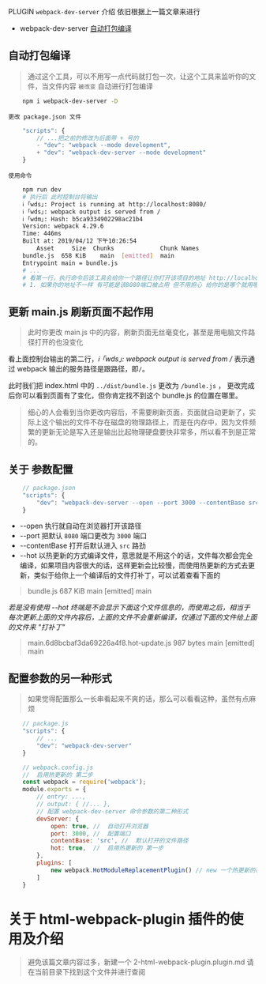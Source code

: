 PLUGIN `webpack-dev-server` 介绍
依旧根据上一篇文章来进行
* webpack-dev-server [自动打包编译](##自动打包编译)

## 自动打包编译
> 通过这个工具，可以不用写一点代码就打包一次，让这个工具来监听你的文件，当文件内容 `被改变` 自动进行打包编译

```bash
    npm i webpack-dev-server -D
```

    更改 package.json 文件
```js
    "scripts": {
        // ...把之前的修改为后面带 + 号的
        - "dev": "webpack --mode development",
        + "dev": "webpack-dev-server --mode development"
    }
```

    使用命令
```bash
    npm run dev
    # 执行后 此时控制台将输出
    ℹ ｢wds｣: Project is running at http://localhost:8080/
    ℹ ｢wds｣: webpack output is served from /
    ℹ ｢wdm｣: Hash: b5ca9334902298ac21b4
    Version: webpack 4.29.6
    Time: 446ms
    Built at: 2019/04/12 下午10:26:54
        Asset     Size  Chunks             Chunk Names
    bundle.js  658 KiB    main  [emitted]  main
    Entrypoint main = bundle.js
    # ...
    # 看第一行，执行命令后该工具会给你一个路径让你打开该项目的地址 http://localhost:8080/ 也就是这个
    # 1. 如果你的地址不一样 有可能是该8080端口被占用 但不用担心 给你的是哪个就用哪个
```

## 更新 main.js 刷新页面不起作用
> 此时你更改 main.js 中的内容，刷新页面无丝毫变化，甚至是用电脑文件路径打开的也没变化

看上面控制台输出的第二行，*ℹ ｢wds｣: webpack output is served from /* 表示通过 webpack 输出的服务路径是跟路径，即`/`。

此时我们把 index.html 中的 `../dist/bundle.js` 更改为 `/bundle.js` ， 更改完成后你可以看到页面有了变化，但你肯定找不到这个 bundle.js 的位置在哪里。

> 细心的人会看到当你更改内容后，不需要刷新页面，页面就自动更新了，实际上这个输出的文件不存在磁盘的物理路径上，而是在内存中，因为文件频繁的更新无论是写入还是输出比起物理硬盘要快非常多，所以看不到是正常的。

## 关于 参数配置

```js
    // package.json
    "scripts": {
        "dev": "webpack-dev-server --open --port 3000 --contentBase src --hot --mode development"
    }
```
+ --open
执行就自动在浏览器打开该路径
+ --port
把默认 `8080` 端口更改为 `3000` 端口
+ --contentBase
打开后默认进入 `src` 路劲
+ --hot
以热更新的方式编译文件，意思就是不用这个的话，文件每次都会完全编译，如果项目内容很大的话，这样更新会比较慢，而使用热更新的方式去更新，类似于给你上一个编译后的文件打补丁，可以试着查看下面的

> bundle.js    687 KiB    main  [emitted]  main

*若是没有使用 --hot 终端是不会显示下面这个文件信息的，而使用之后，相当于每次更新上面的文件内容后，上面的文件不会重新编译，仅通过下面的文件给上面的文件来 "打补丁"*
> main.6d8bcbaf3da69226a4f8.hot-update.js  987 bytes    main  [emitted]  main

## 配置参数的另一种形式
> 如果觉得配置那么一长串看起来不爽的话，那么可以看看这种，虽然有点麻烦
```js
    // package.js
    "scripts": {
        // ...
        "dev": "webpack-dev-server"
    }
```
```js
    // webpack.config.js
    //  启用热更新的 第二步
    const webpack = require('webpack');
    module.exports = {
        // entry: ...,
        // output: { //... },
        // 配置 webpack-dev-server 命令参数的第二种形式
        devServer: {
            open: true, //  自动打开浏览器
            port: 3000, //  配置端口
            contentBase: 'src', //  默认打开的文件路径
            hot: true,  //  启用热更新的 第一步
        },
        plugins: [
            new webpack.HotModuleReplacementPlugin() // new 一个热更新的模块对象，这是启用热更新的 第三步
        ]
    }
```

# 关于 html-webpack-plugin 插件的使用及介绍
> 避免该篇文章内容过多，新建一个 2-html-webpack-plugin.plugin.md 请在当前目录下找到这个文件并进行查阅